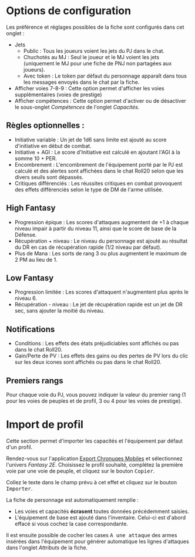 # Options de configuration

Les préférence et réglages possibles de la fiche sont configurés dans cet onglet :
- Jets
  - Public : Tous les joueurs voient les jets du PJ dans le chat.
  - Chuchotés au MJ : Seul le joueur et le MJ voient les jets (uniquement le MJ pour une fiche de PNJ non partagées aux joueurs).
  - Avec token : Le token par défaut du personnage apparaît dans tous les messages envoyés dans le chat par la fiche.
- Afficher voies 7-8-9 : Cette option permet d'afficher les voies supplémentaires (voies de prestige)
- Afficher compétences : Cette option permet d'activer ou de désactiver le sous-onglet _Compétences_ de l'onglet _Capacités_.

## Règles optionnelles :

- Initiative variable : Un jet de 1d6 sans limite est ajouté au score d'initiative en début de combat.
- Initiative + AGI : Le score d'Initiative est calculé en ajoutant l'AGI à la somme 10 + PER.
- Encombrement : L'encombrement de l'équipement porté par le PJ est calculé et des alertes sont affichées dans le chat Roll20 selon que les divers seuils sont dépassés.
- Critiques différenciés : Les réussites critiques en combat provoquent des effets différenciés selon le type de DM de l'arme utilisée.

## High Fantasy

- Progression épique : Les scores d'attaques augmentent de +1 à chaque niveau impair à partir du niveau 11, ainsi que le score de base de la Défense.
- Récupération + niveau : Le niveau du personnage est ajouté au résultat du DR en cas de récupération rapide (1/2 niveau par défaut).
- Plus de Mana : Les sorts de rang 3 ou plus augmentent le maximum de 2 PM au lieu de 1.

## Low Fantasy

- Progression limitée : Les scores d'attaquent n'augmentent plus après le niveau 6.
- Récupération - niveau : Le jet de récupération rapide est un jet de DR sec, sans ajouter la moitié du niveau.

## Notifications

- Conditions : Les effets des états préjudiciables sont affichés ou pas dans le chat Roll20.
- Gain/Perte de PV : Les effets des gains ou des pertes de PV lors du clic sur les deux icones sont affichés ou pas dans le chat Roll20.

## Premiers rangs

Pour chaque voie du PJ, vous pouvez indiquer la valeur du premier rang (1 pour les voies de peuples et de profil, 3 ou 4 pour les voies de prestige).

# Import de profil

Cette section permet d'importer les capacités et l'équipement par défaut d'un profil.

Rendez-vous sur l'application [Export Chronuqes Mobiles](https://comob-data.rpgapps.net/) et sélectionnez l'univers _Fantasy 2E_. Choisissez le profil souhaité, complétez la première voie par une voie de peuple, et cliquez sur le bouton <kbd>Copier</kbd>.

Collez le texte dans le champ prévu à cet effet et cliquez sur le bouton <kbd>Importer</kbd>. 

La fiche de personnage est automatiquement remplie :
- Les voies et capacités **écrasent** toutes données précédemment saisies.
- L'équipement de base est ajouté dans l'inventaire. Celui-ci est d'abord effacé si vous cochez la case correspondante.

Il est ensuite possible de cocher les cases <kbd>A une attaque</kbd> des armes insérées dans l'équipement pour générer automatique les lignes d'attaques dans l'onglet _Attributs_ de la fiche.